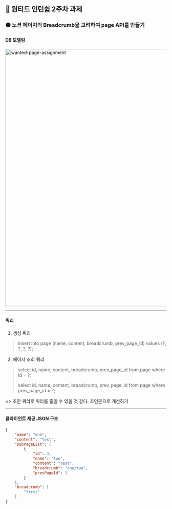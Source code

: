 ## 🌱 원티드 인턴쉽 2주차 과제

### 🟤 노션 페이지의 Breadcrumb을 고려하여 page API를 만들기

#### DB 모델링

<img src="https://i.ibb.co/DDqhc7n/wanted-page-assignment.png" alt="wanted-page-assignment" width="800">

---

#### 쿼리

1. 생성 쿼리

> insert into page (name, content, breadcrumb, prev_page_id) values (?, ?, ?, ?);


2. 페이지 조회 쿼리

> select id, name, content, breadcrumb, prev_page_id from page where id = ?;
> 
> select id, name, content, breadcrumb, prev_page_id from page where prev_page_id = ?;

=> 조인 쿼리로 쿼리를 줄일 수 있을 것 같다. 조인문으로 개선하기

------

#### 클라이언트 제공 JSON 구조

```json
{
    "name": "one",
    "content": "test",
    "subPageList": [
        {
            "id": 3,
            "name": "two",
            "content": "test",
            "breadcrumb": "one/two",
            "prevPageId": 1
        }
    ],
    "breadcrumb": [
        "first"
    ]
}
```
